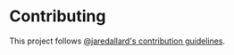# Contributing

This project follows [@jaredallard's contribution
guidelines](https://github.com/jaredallard/jaredallard/blob/master/CONTRIBUTING.md).

<!-- <<Stencil::Block(custom)>> -->

<!-- <</Stencil::Block>> -->